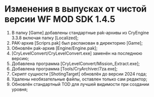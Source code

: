 # Изменения в выпусках от чистой версии WF MOD SDK 1.4.5

1. В папку \[Game\] добавлены стандартные pak-архивы из CryEngine 3.3.8 включая папку \[Localized\];
2. PAK-архив \[Scriprs.pak\] был распакован в директорию \[Game\];
3. Обновлён pak-архив \[Engine/Engine.pak\];
4. \[CryLevelConvert/CryLevelConvert.exe\] заменён на последнюю версию;
5. Добавлена программа \[CryLevelConvert/Mission_Extract.exe\];
6. Добавлена программа \[Tools/CryArchiver/7za.exe\];
7. Скрипт сущности \[ShotingTarget\] обновлён до версии 2024 года;
8. Удалены необязательные файлы, оставлен только сам редактор;
9. Обновлён стандартный TOD для лучшей видимости при создании уровня;
